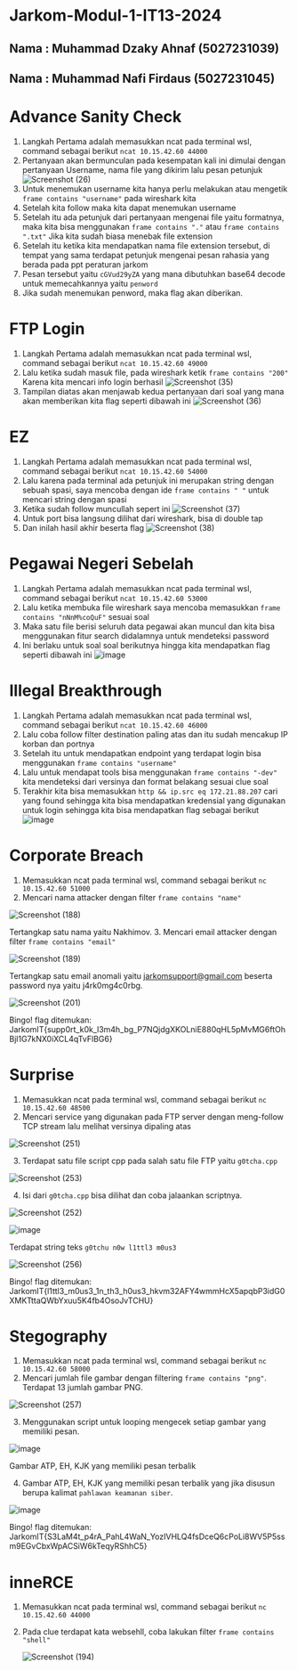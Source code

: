 # Jarkom-Modul-1-IT13-2024

## Nama : Muhammad Dzaky Ahnaf (5027231039)
## Nama : Muhammad Nafi Firdaus (5027231045)

# Advance Sanity Check 
1. Langkah Pertama adalah memasukkan ncat pada terminal wsl, command sebagai berikut `ncat 10.15.42.60 44000`
2. Pertanyaan akan bermunculan pada kesempatan kali ini dimulai dengan pertanyaan Username, nama file yang dikirim lalu pesan petunjuk
![Screenshot (26)](https://github.com/user-attachments/assets/b617c2ac-1baf-4483-956a-72c1a9ec7f9b)
3. Untuk menemukan username kita hanya perlu melakukan atau mengetik `frame contains "username"` pada wireshark kita
4. Setelah kita follow maka kita dapat menemukan username
5. Setelah itu ada petunjuk dari pertanyaan mengenai file yaitu formatnya, maka kita bisa menggunakan `frame contains "."` atau `frame contains ".txt"` Jika kita sudah biasa menebak file extension
6. Setelah itu ketika kita mendapatkan nama file extension tersebut, di tempat yang sama terdapat petunjuk mengenai pesan rahasia yang berada pada ppt peraturan jarkom
7. Pesan tersebut yaitu `cGVud29yZA` yang mana dibutuhkan base64 decode untuk memecahkannya yaitu `penword`
8. Jika sudah menemukan penword, maka flag akan diberikan.

# FTP Login 
1. Langkah Pertama adalah memasukkan ncat pada terminal wsl, command sebagai berikut `ncat 10.15.42.60 49000`
2. Lalu ketika sudah masuk file, pada wireshark ketik `frame contains "200"` Karena kita mencari info login berhasil
![Screenshot (35)](https://github.com/user-attachments/assets/c40bc018-8913-4db5-a615-7161ff58265c)
3. Tampilan diatas akan menjawab kedua pertanyaan dari soal yang mana akan memberikan kita flag seperti dibawah ini 
![Screenshot (36)](https://github.com/user-attachments/assets/a9243e89-616e-4bff-a335-34589b1f6e5a)

# EZ 
1. Langkah Pertama adalah memasukkan ncat pada terminal wsl, command sebagai berikut `ncat 10.15.42.60 54000`
2. Lalu karena pada terminal ada petunjuk ini merupakan string dengan sebuah spasi, saya mencoba dengan ide `frame contains " "` untuk mencari string dengan spasi
3. Ketika sudah follow muncullah sepert ini
 ![Screenshot (37)](https://github.com/user-attachments/assets/25a4ede2-94e0-4573-8584-c3b99f8fa8bb)
4. Untuk port bisa langsung dilihat dari wireshark, bisa di double tap
5. Dan inilah hasil akhir beserta flag
![Screenshot (38)](https://github.com/user-attachments/assets/aeecbb8d-1abf-42b4-82a7-c9bd819ce97e)

# Pegawai Negeri Sebelah
1. Langkah Pertama adalah memasukkan ncat pada terminal wsl, command sebagai berikut `ncat 10.15.42.60 53000`
2. Lalu ketika membuka file wireshark saya mencoba memasukkan `frame contains "nNnM%coQuF"` sesuai soal
3. Maka satu file berisi seluruh data pegawai akan muncul dan kita bisa menggunakan fitur search didalamnya untuk mendeteksi password
4. Ini berlaku untuk soal soal berikutnya hingga kita mendapatkan flag seperti dibawah ini
   ![image](https://github.com/user-attachments/assets/42b067b7-c3dd-4b8b-8cf3-695e91fe7e4a)

# Illegal Breakthrough 
1. Langkah Pertama adalah memasukkan ncat pada terminal wsl, command sebagai berikut `ncat 10.15.42.60 46000`
2. Lalu coba follow filter destination paling atas dan itu sudah mencakup IP korban dan portnya
3. Setelah itu untuk mendapatkan endpoint yang terdapat login bisa menggunakan `frame contains "username"`
4. Lalu untuk mendapat tools bisa menggunakan `frame contains "-dev"` kita mendeteksi dari versinya dan format belakang sesuai clue soal
5. Terakhir kita bisa memasukkan `http && ip.src eq 172.21.88.207` cari yang found sehingga kita bisa mendapatkan kredensial yang digunakan untuk login sehingga kita bisa mendapatkan flag sebagai berikut
   ![image](https://github.com/user-attachments/assets/f58a9ced-3cbc-44a0-94d8-221050025d3e)

# Corporate Breach
1. Memasukkan ncat pada terminal wsl, command sebagai berikut ```nc 10.15.42.60 51000```
2. Mencari nama attacker dengan filter ```frame contains "name"```

![Screenshot (188)](https://github.com/user-attachments/assets/0b5bce88-4587-4d41-9259-543e26362a71)

Tertangkap satu nama yaitu Nakhimov.
3. Mencari email attacker dengan filter ```frame contains "email"```

![Screenshot (189)](https://github.com/user-attachments/assets/bd8e29d7-56ff-4e26-9b2e-70366b2ac220)

Tertangkap satu email anomali yaitu jarkomsupport@gmail.com beserta password nya yaitu j4rk0mg4c0rbg.

![Screenshot (201)](https://github.com/user-attachments/assets/c7e0558e-9cf8-4b40-8232-c905cfd9d7ab)

Bingo! flag ditemukan: JarkomIT{supp0rt_k0k_l3m4h_bg_P7NQjdgXKOLniE880qHL5pMvMG6ftOhBjl1G7kNX0iXCL4qTvFlBG6}

# Surprise
1. Memasukkan ncat pada terminal wsl, command sebagai berikut ```nc 10.15.42.60 48500```
2. Mencari service yang digunakan pada FTP server dengan meng-follow TCP stream lalu melihat versinya dipaling atas

![Screenshot (251)](https://github.com/user-attachments/assets/79918ed3-2c03-4946-b1be-09b605fb8625)

3. Terdapat satu file script cpp pada salah satu file FTP yaitu ```g0tcha.cpp```

![Screenshot (253)](https://github.com/user-attachments/assets/6ee09d46-48ab-40c6-b98b-55b7471d7790)

4. Isi dari ```g0tcha.cpp``` bisa dilihat dan coba jalaankan scriptnya.

![Screenshot (252)](https://github.com/user-attachments/assets/88b6c488-1cff-40b7-94bd-29ba1a67e41b)

![image](https://github.com/user-attachments/assets/738c4487-49fd-4e62-857d-fcf755a3169c)

Terdapat string teks ```g0tchu n0w l1ttl3 m0us3```

![Screenshot (256)](https://github.com/user-attachments/assets/da137914-b632-401c-97eb-4170b14e1c79)

Bingo! flag ditemukan: JarkomIT{l1ttl3_m0us3_1n_th3_h0us3_hkvm32AFY4wmmHcX5apqbP3idG0XMKTttaQWbYxuu5K4fb4OsoJvTCHU}

# Stegography
1. Memasukkan ncat pada terminal wsl, command sebagai berikut ```nc 10.15.42.60 58000```
2. Mencari jumlah file gambar dengan filtering ```frame contains "png"```. Terdapat 13 jumlah gambar PNG.

![Screenshot (257)](https://github.com/user-attachments/assets/a30a5fca-8ee0-4ae9-85d0-c69a326dd50e)

3. Menggunakan script untuk looping mengecek setiap gambar yang memiliki pesan.

![image](https://github.com/user-attachments/assets/52e789b2-ea42-449f-ba6e-f220a5871af7)

Gambar ATP, EH, KJK yang memiliki pesan terbalik

4. Gambar ATP, EH, KJK yang memiliki pesan terbalik yang jika disusun berupa kalimat ```pahlawan keamanan siber```.

![image](https://github.com/user-attachments/assets/2164221b-9cd9-4a4e-9760-3f3159d8ba4c)

Bingo! flag ditemukan: JarkomIT{S3LaM4t_p4rA_PahL4WaN_YozIVHLQ4fsDceQ6cPoLi8WV5P5ssm9EGvCbxWpACSiW6kTeqyRShhC5}

# inneRCE
1. Memasukkan ncat pada terminal wsl, command sebagai berikut ```nc 10.15.42.60 44000```
2. Pada clue terdapat kata websehll, coba lakukan filter ```frame contains "shell"```

   ![Screenshot (194)](https://github.com/user-attachments/assets/3bf43e85-7ad9-4b5b-8ad4-4af629e881f1)

